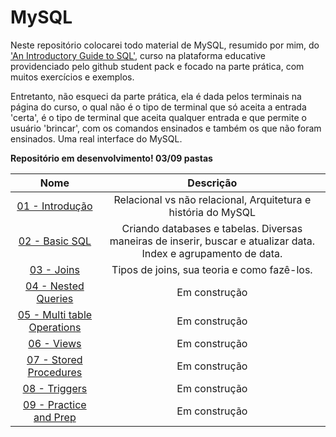 # MySQL

Neste repositório colocarei todo material de MySQL, resumido por mim, do ['An Introductory Guide to SQL'](https://www.educative.io/courses/introductory-guide-to-sql), curso na plataforma educative providenciado pelo github student pack e focado na parte prática, com muitos exercícios e exemplos.

Entretanto, não esqueci da parte prática, ela é dada pelos terminais na página do curso, o qual não é o tipo de terminal que só aceita a entrada 'certa', é o tipo de terminal que aceita qualquer entrada e que permite o usuário 'brincar', com os comandos ensinados e também os que não foram ensinados. Uma real interface do MySQL.

**Repositório em desenvolvimento! 03/09 pastas**

Nome | Descrição
:---------: | :------:
[01 - Introdução](https://github.com/epedropaulo/MySQL/tree/main/01%20-%20Introdução)| Relacional vs não relacional, Arquitetura e história do MySQL
[02 - Basic SQL](https://github.com/epedropaulo/MySQL/tree/main/02%20-%20Basic%20SQL)| Criando databases e tabelas. Diversas maneiras de inserir, buscar e atualizar data. Index e agrupamento de data.
[03 - Joins](https://github.com/epedropaulo/MySQL/tree/main/03%20-%20Joins)| Tipos de joins, sua teoria e como fazê-los.
[04 - Nested Queries](https://github.com/epedropaulo/MySQL/tree/main/04%20-%20Nested%20Queries)| Em construção
[05 - Multi table Operations](https://github.com/epedropaulo/MySQL/tree/main/05%20-%20Multi%20Table%20Operations)| Em construção
[06 - Views](https://github.com/epedropaulo/MySQL/tree/main/06%20-%20Views)| Em construção
[07 - Stored Procedures](https://github.com/epedropaulo/MySQL/tree/main/07%20-%20Stored%20Procedures)| Em construção
[08 - Triggers](https://github.com/epedropaulo/MySQL/tree/main/08%20-%20Triggers)| Em construção
[09 - Practice and Prep](https://github.com/epedropaulo/MySQL/tree/main/09%20-%20Practice%20and%20prep)| Em construção

